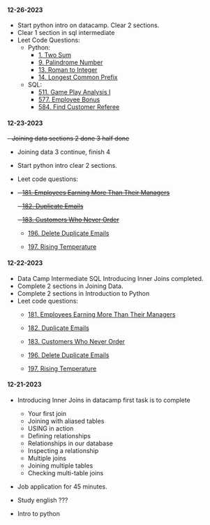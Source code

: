 #### 12-26-2023
- Start python intro on datacamp. Clear 2 sections.
- Clear 1 section in sql intermediate
- Leet Code Questions:
	- Python:
		- [1. Two Sum](https://leetcode.com/problems/two-sum)
		- [9. Palindrome Number](https://leetcode.com/problems/palindrome-number)
		- [13. Roman to Integer](https://leetcode.com/problems/roman-to-integer)
		- [14. Longest Common Prefix](https://leetcode.com/problems/longest-common-prefix)
	- SQL:
		- [511. Game Play Analysis I](https://leetcode.com/problems/game-play-analysis-i)
		- [577. Employee Bonus](https://leetcode.com/problems/employee-bonus)
		- [584. Find Customer Referee](https://leetcode.com/problems/find-customer-referee)
#### 12-23-2023
~~- Joining data sections 2 done 3 half done~~
- Joining data 3 continue, finish 4
- Start python intro clear 2 sections.
- Leet code questions:
- 
	~~- [181. Employees Earning More Than Their Managers](https://leetcode.com/problems/employees-earning-more-than-their-managers)~~

	~~- [182. Duplicate Emails](https://leetcode.com/problems/duplicate-emails)~~

	~~- [183. Customers Who Never Order](https://leetcode.com/problems/customers-who-never-order)~~

	- [196. Delete Duplicate Emails](https://leetcode.com/problems/delete-duplicate-emails)

	- [197. Rising Temperature](https://leetcode.com/problems/rising-temperature)

#### 12-22-2023
- Data Camp Intermediate SQL Introducing Inner Joins completed.
- Complete 2 sections in Joining Data.
- Complete 2 sections in Introduction to Python
- Leet code questions:
	- [181. Employees Earning More Than Their Managers](https://leetcode.com/problems/employees-earning-more-than-their-managers)

	- [182. Duplicate Emails](https://leetcode.com/problems/duplicate-emails)

	- [183. Customers Who Never Order](https://leetcode.com/problems/customers-who-never-order)

	- [196. Delete Duplicate Emails](https://leetcode.com/problems/delete-duplicate-emails)

	- [197. Rising Temperature](https://leetcode.com/problems/rising-temperature)

#### 12-21-2023
- Introducing Inner Joins in datacamp
first task is to complete 
	- Your first join
	- Joining with aliased tables
	- USING in action
	- Defining relationships
	- Relationships in our database
	- Inspecting a relationship
	- Multiple joins
	- Joining multiple tables
	- Checking multi-table joins

- Job application for 45 minutes.
- Study english ???
- Intro to python
